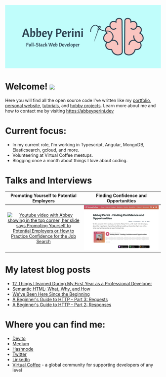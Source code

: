 ![Logo Banner](logobanner.png)

# Welcome! <img src="https://media.giphy.com/media/hvRJCLFzcasrR4ia7z/giphy.gif" width="25px">
Here you will find all the open source code I've written like my [portfolio](https://github.com/abbeyperini/Portfolio2.0), [personal website](https://github.com/abbeyperini/abbeyperini.github.io), [tutorials](https://github.com/abbeyperini/ReactReload), and [hobby projects](https://github.com/abbeyperini/Knitworthy). Learn more about me and how to contact me by visiting https://abbeyperini.dev

# Current focus:
* In my current role, I'm working in Typescript, Angular, MongoDB, Elasticsearch, gcloud, and more.
* Volunteering at Virtual Coffee meetups.
* Blogging once a month about things I love about coding.

# Talks and Interviews

| Promoting Yourself to Potential Employers | Finding Confidence and Opportunities |
| :--: | :--: |
| [![Youtube video with Abbey showing in the top corner, her slide says Promoting Yourself to Potential Employers or How to Practice Confidence for the Job Search](./assets/L&LThumbnail.png)](https://www.youtube.com/watch?v=NVaZu8--4p0&list=PLh9uT23TA65idCyc_orC85RefgY_-fKsG&index=17) | [![screenshot of this podcast episode's page on virtualcoffee.io](./assets/podcastInterview.png)](https://virtualcoffee.io/podcast/0302-abbey-perini/) |


# My latest blog posts 
<!-- MEDIUM-STORY-LIST:START -->
- [12 Things I learned During My First Year as a Professional Developer](https://dev.to/abbeyperini/12-things-i-learned-during-my-first-year-as-a-professional-developer-i0f)
- [Semantic HTML: What, Why, and How](https://dev.to/abbeyperini/semantic-html-what-why-and-how-3b34)
- [We&#39;ve Been Here Since the Beginning](https://dev.to/abbeyperini/weve-been-here-since-the-beginning-2nnp)
- [A Beginner&#39;s Guide to HTTP - Part 3: Requests](https://dev.to/abbeyperini/a-beginners-guide-to-http-part-3-requests-63)
- [A Beginner&#39;s Guide to HTTP - Part 2: Responses](https://dev.to/abbeyperini/a-beginners-guide-to-http-part-2-an-app-and-a-server-211p)
<!-- MEDIUM-STORY-LIST:END -->

# Where you can find me:
* [Dev.to](https://dev.to/abbeyperini)
* [Medium](https://medium.com/@abbeyperini)
* [Hashnode](https://abbeyperini.hashnode.dev/)
* [Twitter](https://twitter.com/AbbeyPerini)
* [LinkedIn](https://www.linkedin.com/in/abigail-perini/)
* [Virtual Coffee](https://virtualcoffee.io/) - a global community for supporting developers of any level
